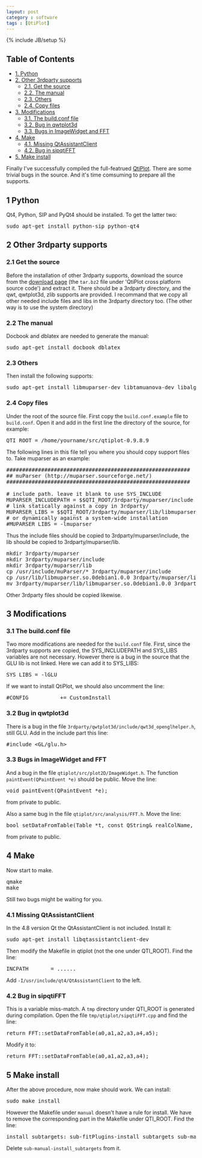 ```yaml
---
layout: post
category : software
tags : [QtiPlot]
---
```

{% include JB/setup %}

<div id="table-of-contents">
<h2>Table of Contents</h2>
<div id="text-table-of-contents">
<ul>
<li><a href="#sec-1">1. Python</a></li>
<li><a href="#sec-2">2. Other 3rdparty supports</a>
<ul>
<li><a href="#sec-2-1">2.1. Get the source</a></li>
<li><a href="#sec-2-2">2.2. The manual</a></li>
<li><a href="#sec-2-3">2.3. Others</a></li>
<li><a href="#sec-2-4">2.4. Copy files</a></li>
</ul>
</li>
<li><a href="#sec-3">3. Modifications</a>
<ul>
<li><a href="#sec-3-1">3.1. The build.conf file</a></li>
<li><a href="#sec-3-2">3.2. Bug in qwtplot3d</a></li>
<li><a href="#sec-3-3">3.3. Bugs in ImageWidget and FFT</a></li>
</ul>
</li>
<li><a href="#sec-4">4. Make</a>
<ul>
<li><a href="#sec-4-1">4.1. Missing QtAssistantClient</a></li>
<li><a href="#sec-4-2">4.2. Bug in sipqtiFFT</a></li>
</ul>
</li>
<li><a href="#sec-5">5. Make install</a></li>
</ul>
</div>
</div>

<p>
Finally I've successfully compiled the full-featrued <a href="http://soft.proindependent.com/qtiplot.html">QtiPlot</a>. There are some trivial bugs in the source. And it's time comsuming to prepare all the supports.
</p>

<div id="outline-container-sec-1" class="outline-2">
<h2 id="sec-1"><span class="section-number-2">1</span> Python</h2>
<div class="outline-text-2" id="text-1">
<p>
Qt4, Python, SIP and PyQt4 should be installed. To get the latter two:
</p>
<div class="org-src-container">

<pre class="src src-text">sudo apt-get install python-sip python-qt4
</pre>
</div>
</div>
</div>
<div id="outline-container-sec-2" class="outline-2">
<h2 id="sec-2"><span class="section-number-2">2</span> Other 3rdparty supports</h2>
<div class="outline-text-2" id="text-2">
</div><div id="outline-container-sec-2-1" class="outline-3">
<h3 id="sec-2-1"><span class="section-number-3">2.1</span> Get the source</h3>
<div class="outline-text-3" id="text-2-1">
<p>
Before the installation of other 3rdparty supports, download the source from the <a href="http://soft.proindependent.com/download.html">download page</a> (the <code>tar.bz2</code> file under 'QtiPlot cross platform source code') and extract it. There should be a 3rdparty directory, and the qwt, qwtplot3d, zlib supports are provided. I recommand that we copy all other needed include files and libs in the 3rdparty directory too. (The other way is to use the system directory)
</p>
</div>
</div>
<div id="outline-container-sec-2-2" class="outline-3">
<h3 id="sec-2-2"><span class="section-number-3">2.2</span> The manual</h3>
<div class="outline-text-3" id="text-2-2">
<p>
Docbook and dblatex are needed to generate the manual:
</p>
<div class="org-src-container">

<pre class="src src-text">sudo apt-get install docbook dblatex
</pre>
</div>
</div>
</div>
<div id="outline-container-sec-2-3" class="outline-3">
<h3 id="sec-2-3"><span class="section-number-3">2.3</span> Others</h3>
<div class="outline-text-3" id="text-2-3">
<p>
Then install the following supports:
</p>
<div class="org-src-container">

<pre class="src src-text">sudo apt-get install libmuparser-dev libtamuanova-dev libalglib-dev libqtexengine-dev libgsl0-dev libpng12-dev
</pre>
</div>
</div>
</div>
<div id="outline-container-sec-2-4" class="outline-3">
<h3 id="sec-2-4"><span class="section-number-3">2.4</span> Copy files</h3>
<div class="outline-text-3" id="text-2-4">
<p>
Under the root of the source file. First copy the <code>build.conf.example</code> file to <code>build.conf</code>. Open it and add in the first line the directory of the source, for example:
</p>
<div class="org-src-container">

<pre class="src src-text">QTI_ROOT = /home/yourname/src/qtiplot-0.9.8.9
</pre>
</div>

<p>
The following lines in this file tell you where you should copy support files to. Take muparser as an example:
</p>
<div class="org-src-container">

<pre class="src src-text">##########################################################
## muParser (http://muparser.sourceforge.net/)
##########################################################

# include path. leave it blank to use SYS_INCLUDE
MUPARSER_INCLUDEPATH = $$QTI_ROOT/3rdparty/muparser/include
# link statically against a copy in 3rdparty/
MUPARSER_LIBS = $$QTI_ROOT/3rdparty/muparser/lib/libmuparser.a
# or dynamically against a system-wide installation
#MUPARSER_LIBS = -lmuparser
</pre>
</div>
<p>
Thus the include files should be copied to 3rdparty/muparser/include, the lib should be copied to 3rdparty/muparser/lib.
</p>
<div class="org-src-container">

<pre class="src src-text">mkdir 3rdparty/muparser
mkdir 3rdparty/muparser/include
mkdir 3rdparty/muparser/lib
cp /usr/include/muParser/* 3rdparty/muparser/include
cp /usr/lib/libmuparser.so.0debian1.0.0 3rdparty/muparser/lib
mv 3rdparty/muparser/lib/libmuparser.so.0debian1.0.0 3rdparty/muparser/lib/libmuparser.a
</pre>
</div>
<p>
Other 3rdparty files should be copied likewise.
</p>
</div>
</div>
</div>
<div id="outline-container-sec-3" class="outline-2">
<h2 id="sec-3"><span class="section-number-2">3</span> Modifications</h2>
<div class="outline-text-2" id="text-3">
</div><div id="outline-container-sec-3-1" class="outline-3">
<h3 id="sec-3-1"><span class="section-number-3">3.1</span> The build.conf file</h3>
<div class="outline-text-3" id="text-3-1">
<p>
Two more modifications are needed for the <code>build.conf</code> file. First, since the 3rdparty supports are copied, the SYS_INCLUDEPATH and SYS_LIBS variables are not necessary. However there is a bug in the source that the GLU lib is not linked. Here we can add it to SYS_LIBS: 
</p>
<div class="org-src-container">

<pre class="src src-text">SYS_LIBS = -lGLU
</pre>
</div>

<p>
If we want to install QtiPlot, we should also uncomment the line:
</p>
<div class="org-src-container">

<pre class="src src-text">#CONFIG          += CustomInstall
</pre>
</div>
</div>
</div>
<div id="outline-container-sec-3-2" class="outline-3">
<h3 id="sec-3-2"><span class="section-number-3">3.2</span> Bug in qwtplot3d</h3>
<div class="outline-text-3" id="text-3-2">
<p>
There is a bug in the file <code>3rdparty/qwtplot3d/include/qwt3d_openglhelper.h</code>, still GLU. Add in the include part this line:
</p>
<div class="org-src-container">

<pre class="src src-text">#include &lt;GL/glu.h&gt;
</pre>
</div>
</div>
</div>
<div id="outline-container-sec-3-3" class="outline-3">
<h3 id="sec-3-3"><span class="section-number-3">3.3</span> Bugs in ImageWidget and FFT</h3>
<div class="outline-text-3" id="text-3-3">
<p>
And a bug in the file <code>qtiplot/src/plot2D/ImageWidget.h</code>. The function <code>paintEvent(QPaintEvent *e)</code> should be public. Move the line:
</p>
<div class="org-src-container">

<pre class="src src-text">void paintEvent(QPaintEvent *e);
</pre>
</div>
<p>
from private to public.
</p>

<p>
Also a same bug in the file <code>qtiplot/src/analysis/FFT.h</code>. Move the line:
</p>
<div class="org-src-container">

<pre class="src src-text">bool setDataFromTable(Table *t, const QString&amp; realColName, const QString&amp; imagColName = QString(), int from = 0, int to = -1);
</pre>
</div>
<p>
from private to public.
</p>
</div>
</div>
</div>
<div id="outline-container-sec-4" class="outline-2">
<h2 id="sec-4"><span class="section-number-2">4</span> Make</h2>
<div class="outline-text-2" id="text-4">
<p>
Now start to make. 
</p>
<div class="org-src-container">

<pre class="src src-text">qmake
make
</pre>
</div>
<p>
Still two bugs might be waiting for you.
</p>
</div>

<div id="outline-container-sec-4-1" class="outline-3">
<h3 id="sec-4-1"><span class="section-number-3">4.1</span> Missing QtAssistantClient</h3>
<div class="outline-text-3" id="text-4-1">
<p>
In the 4.8 version Qt the QtAssistantClient is not included. Install it:
</p>
<div class="org-src-container">

<pre class="src src-text">sudo apt-get install libqtassistantclient-dev
</pre>
</div>
<p>
Then modify the Makefile in qtiplot (not the one under QTI_ROOT). Find the line:
</p>
<div class="org-src-container">

<pre class="src src-text">INCPATH       = ......
</pre>
</div>
<p>
Add <code>-I/usr/include/qt4/QtAssistantClient</code> to the left.
</p>
</div>
</div>
<div id="outline-container-sec-4-2" class="outline-3">
<h3 id="sec-4-2"><span class="section-number-3">4.2</span> Bug in sipqtiFFT</h3>
<div class="outline-text-3" id="text-4-2">
<p>
This is a variable miss-match. A <code>tmp</code> directory under QTI_ROOT is generated during compilation. Open the file <code>tmp/qtiplot/sipqtiFFT.cpp</code> and find the line:
</p>
<div class="org-src-container">

<pre class="src src-text">return FFT::setDataFromTable(a0,a1,a2,a3,a4,a5);
</pre>
</div>
<p>
Modify it to:
</p>
<div class="org-src-container">

<pre class="src src-text">return FFT::setDataFromTable(a0,a1,a2,a3,a4);
</pre>
</div>
</div>
</div>
</div>
<div id="outline-container-sec-5" class="outline-2">
<h2 id="sec-5"><span class="section-number-2">5</span> Make install</h2>
<div class="outline-text-2" id="text-5">
<p>
After the above procedure, now make should work. We can install:
</p>
<div class="org-src-container">

<pre class="src src-text">sudo make install
</pre>
</div>
<p>
However the Makefile under <code>manual</code> doesn't have a rule for install. We have to remove the corresponding part in the Makefile under QTI_ROOT. Find the line:
</p>
<div class="org-src-container">

<pre class="src src-text">install_subtargets: sub-fitPlugins-install_subtargets sub-manual-install_subtargets sub-3rdparty-qwt-install_subtargets sub-3rdparty-qwtplot3d-install_subtargets sub-qtiplot-install_subtargets FORCE
</pre>
</div>
<p>
Delete <code>sub-manual-install_subtargets</code> from it.
</p>
</div>
</div>
